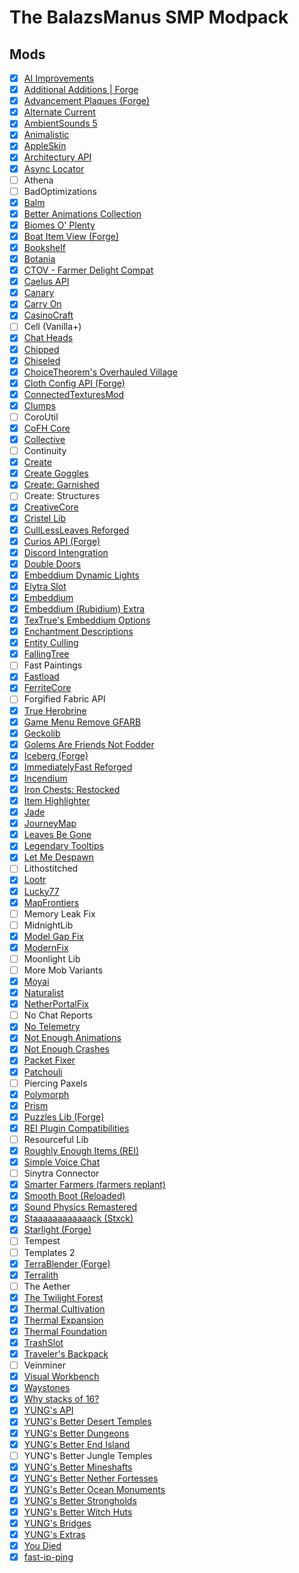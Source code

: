 # The BalazsManus SMP Modpack

## Mods
- [x] [AI Improvements](https://www.curseforge.com/minecraft/mc-mods/ai-improvements)
- [x] [Additional Additions | Forge](https://www.curseforge.com/minecraft/mc-mods/additional-additions-forge)
- [x] [Advancement Plaques (Forge)](https://www.curseforge.com/minecraft/mc-mods/advancement-plaques)
- [x] [Alternate Current](https://www.curseforge.com/minecraft/mc-mods/alternate-current)
- [x] [AmbientSounds 5](https://www.curseforge.com/minecraft/mc-mods/ambientsounds)
- [x] [Animalistic](https://www.curseforge.com/minecraft/mc-mods/animalistic)
- [x] [AppleSkin](https://www.curseforge.com/minecraft/mc-mods/appleskin)
- [x] [Architectury API](https://www.curseforge.com/minecraft/mc-mods/architectury-api)
- [x] [Async Locator](https://www.curseforge.com/minecraft/mc-mods/async-locator)
- [ ] Athena
- [ ] BadOptimizations
- [x] [Balm](https://www.curseforge.com/minecraft/mc-mods/balm)
- [x] [Better Animations Collection](https://www.curseforge.com/minecraft/mc-mods/better-animations-collection)
- [x] [Biomes O' Plenty](https://www.curseforge.com/minecraft/mc-mods/biomes-o-plenty)
- [x] [Boat Item View (Forge)](https://www.curseforge.com/minecraft/mc-mods/boat-item-view-forge)
- [x] [Bookshelf](https://www.curseforge.com/minecraft/mc-mods/bookshelf)
- [x] [Botania](https://www.curseforge.com/minecraft/mc-mods/botania)
- [x] [CTOV - Farmer Delight Compat](https://www.curseforge.com/minecraft/texture-packs/ctov-farmer-delight-compat)
- [x] [Caelus API](https://www.curseforge.com/minecraft/mc-mods/caelus)
- [x] [Canary](https://www.curseforge.com/minecraft/mc-mods/canary)
- [x] [Carry On](https://www.curseforge.com/minecraft/mc-mods/carry-on)
- [x] [CasinoCraft](https://www.curseforge.com/minecraft/mc-mods/casinocraft)
- [ ] Cell (Vanilla+)
- [x] [Chat Heads](https://www.curseforge.com/minecraft/mc-mods/chat-heads)
- [x] [Chipped](https://www.curseforge.com/minecraft/mc-mods/chipped)
- [x] [Chiseled](https://www.curseforge.com/minecraft/mc-mods/chiseled)
- [x] [ChoiceTheorem's Overhauled Village](https://www.curseforge.com/minecraft/mc-mods/choicetheorems-overhauled-village)
- [x] [Cloth Config API (Forge)](https://www.curseforge.com/minecraft/mc-mods/cloth-config)
- [x] [ConnectedTexturesMod](https://www.curseforge.com/minecraft/mc-mods/ctm)
- [x] [Clumps](https://www.curseforge.com/minecraft/mc-mods/clumps)
- [ ] CoroUtil
- [x] [CoFH Core](https://www.curseforge.com/minecraft/mc-mods/cofh-core)
- [x] [Collective](https://www.curseforge.com/minecraft/mc-mods/collective)
- [ ] Continuity
- [x] [Create](https://www.curseforge.com/minecraft/mc-mods/create)
- [x] [Create Goggles](https://www.curseforge.com/minecraft/mc-mods/create-goggles)
- [x] [Create: Garnished](https://www.curseforge.com/minecraft/mc-mods/garnished)
- [ ] Create: Structures
- [x] [CreativeCore](https://www.curseforge.com/minecraft/mc-mods/creativecore)
- [x] [Cristel Lib](https://www.curseforge.com/minecraft/mc-mods/cristel-lib)
- [x] [CullLessLeaves Reforged](https://www.curseforge.com/minecraft/mc-mods/culllessleaves-reforged)
- [x] [Curios API (Forge)](https://www.curseforge.com/minecraft/mc-mods/curios)
- [x] [Discord Intengration](https://www.curseforge.com/minecraft/mc-mods/dcintegration)
- [x] [Double Doors](https://www.curseforge.com/minecraft/mc-mods/double-doors)
- [x] [Embeddium Dynamic Lights](https://www.curseforge.com/minecraft/mc-mods/dynamiclights-reforged)
- [x] [Elytra Slot](https://www.curseforge.com/minecraft/mc-mods/elytra-slot)
- [x] [Embeddium](https://www.curseforge.com/minecraft/mc-mods/embeddium)
- [x] [Embeddium (Rubidium) Extra](https://www.curseforge.com/minecraft/mc-mods/rubidium-extra)
- [x] [TexTrue's Embeddium Options](https://www.curseforge.com/minecraft/mc-mods/textrues-embeddium-options)
- [x] [Enchantment Descriptions](https://www.curseforge.com/minecraft/mc-mods/enchantment-descriptions)
- [x] [Entity Culling](https://www.curseforge.com/minecraft/mc-mods/entityculling)
- [x] [FallingTree](https://www.curseforge.com/minecraft/mc-mods/falling-tree)
- [ ] Fast Paintings
- [x] [Fastload](https://www.curseforge.com/minecraft/mc-mods/fastload)
- [x] [FerriteCore](https://www.curseforge.com/minecraft/mc-mods/ferritecore)
- [ ] Forgified Fabric API
- [x] [True Herobrine](https://www.curseforge.com/minecraft/mc-mods/true-herobrine)
- [x] [Game Menu Remove GFARB](https://www.curseforge.com/minecraft/mc-mods/game-menu-remove-gfarb)
- [x] [Geckolib](https://www.curseforge.com/minecraft/mc-mods/geckolib)
- [x] [Golems Are Friends Not Fodder](https://www.curseforge.com/minecraft/mc-mods/golemsarefriends)
- [x] [Iceberg (Forge)](https://www.curseforge.com/minecraft/mc-mods/iceberg)
- [x] [ImmediatelyFast Reforged](https://www.curseforge.com/minecraft/mc-mods/immediatelyfast-reforged)
- [x] [Incendium](https://www.curseforge.com/minecraft/mc-mods/incendium)
- [x] [Iron Chests: Restocked](https://www.curseforge.com/minecraft/mc-mods/ironchests)
- [x] [Item Highlighter](https://www.curseforge.com/minecraft/mc-mods/item-highlighter)
- [x] [Jade](https://www.curseforge.com/minecraft/mc-mods/jade)
- [x] [JourneyMap](https://www.curseforge.com/minecraft/mc-mods/journeymap)
- [x] [Leaves Be Gone](https://www.curseforge.com/minecraft/mc-mods/leaves-be-gone)
- [x] [Legendary Tooltips](https://www.curseforge.com/minecraft/mc-mods/legendary-tooltips)
- [x] [Let Me Despawn](https://www.curseforge.com/minecraft/mc-mods/let-me-despawn)
- [ ] Lithostitched
- [x] [Lootr](https://www.curseforge.com/minecraft/mc-mods/lootr)
- [x] [Lucky77](https://www.curseforge.com/minecraft/mc-mods/lucky77)
- [x] [MapFrontiers](https://www.curseforge.com/minecraft/mc-mods/mapfrontiers)
- [ ] Memory Leak Fix
- [ ] MidnightLib
- [x] [Model Gap Fix](https://www.curseforge.com/minecraft/mc-mods/model-gap-fix)
- [x] [ModernFix](https://www.curseforge.com/minecraft/mc-mods/modernfix)
- [ ] Moonlight Lib
- [ ] More Mob Variants
- [x] [Moyai](https://www.curseforge.com/minecraft/mc-mods/moyai)
- [x] [Naturalist](https://www.curseforge.com/minecraft/mc-mods/naturalist)
- [x] [NetherPortalFix](https://www.curseforge.com/minecraft/mc-mods/netherportalfix)
- [ ] No Chat Reports
- [x] [No Telemetry](https://www.curseforge.com/minecraft/mc-mods/no-telemetry)
- [x] [Not Enough Animations](https://www.curseforge.com/minecraft/mc-mods/not-enough-animations)
- [x] [Not Enough Crashes](https://www.curseforge.com/minecraft/mc-mods/not-enough-crashes-forge)
- [x] [Packet Fixer](https://www.curseforge.com/minecraft/mc-mods/packet-fixer)
- [x] [Patchouli](https://www.curseforge.com/minecraft/mc-mods/patchouli)
- [ ] Piercing Paxels
- [x] [Polymorph](https://www.curseforge.com/minecraft/mc-mods/polymorph)
- [x] [Prism](https://www.curseforge.com/minecraft/mc-mods/prism-lib)
- [x] [Puzzles Lib (Forge)](https://www.curseforge.com/minecraft/mc-mods/puzzles-lib)
- [x] [REI Plugin Compatibilities](https://www.curseforge.com/minecraft/mc-mods/roughly-enough-items-hacks)
- [ ] Resourceful Lib
- [x] [Roughly Enough Items (REI)](https://www.curseforge.com/minecraft/mc-mods/roughly-enough-items)
- [x] [Simple Voice Chat](https://www.curseforge.com/minecraft/mc-mods/simple-voice-chat)
- [ ] Sinytra Connector
- [x] [Smarter Farmers (farmers replant)](https://www.curseforge.com/minecraft/mc-mods/smarter-farmers-farmers-replant)
- [x] [Smooth Boot (Reloaded)](https://www.curseforge.com/minecraft/mc-mods/smooth-boot-reloaded)
- [x] [Sound Physics Remastered](https://www.curseforge.com/minecraft/mc-mods/sound-physics-remastered)
- [x] [Staaaaaaaaaaaack (Stxck)](https://www.curseforge.com/minecraft/mc-mods/staaaaaaaaaaaack)
- [x] [Starlight (Forge)](https://www.curseforge.com/minecraft/mc-mods/starlight-forge)
- [ ] Tempest
- [ ] Templates 2
- [x] [TerraBlender (Forge)](https://www.curseforge.com/minecraft/mc-mods/terrablender)
- [x] [Terralith](https://www.curseforge.com/minecraft/mc-mods/terralith)
- [ ] The Aether
- [x] [The Twilight Forest](https://www.curseforge.com/minecraft/mc-mods/the-twilight-forest)
- [x] [Thermal Cultivation](https://www.curseforge.com/minecraft/mc-mods/thermal-cultivation)
- [x] [Thermal Expansion](https://www.curseforge.com/minecraft/mc-mods/thermal-expansion)
- [x] [Thermal Foundation](https://www.curseforge.com/minecraft/mc-mods/thermal-foundation)
- [x] [TrashSlot](https://www.curseforge.com/minecraft/mc-mods/trashslot)
- [x] [Traveler's Backpack](https://www.curseforge.com/minecraft/mc-mods/travelers-backpack)
- [ ] Veinminer
- [x] [Visual Workbench](https://www.curseforge.com/minecraft/mc-mods/visual-workbench)
- [x] [Waystones](https://www.curseforge.com/minecraft/mc-mods/waystones)
- [x] [Why stacks of 16?](https://www.curseforge.com/minecraft/mc-mods/why-stacks-of-16)
- [x] [YUNG's API](https://www.curseforge.com/minecraft/mc-mods/yungs-api)
- [x] [YUNG's Better Desert Temples](https://www.curseforge.com/minecraft/mc-mods/yungs-better-desert-temples)
- [x] [YUNG's Better Dungeons](https://www.curseforge.com/minecraft/mc-mods/yungs-better-dungeons)
- [x] [YUNG's Better End Island](https://www.curseforge.com/minecraft/mc-mods/yungs-better-end-island)
- [ ] YUNG's Better Jungle Temples
- [x] [YUNG's Better Mineshafts](https://www.curseforge.com/minecraft/mc-mods/yungs-better-mineshafts-forge)
- [x] [YUNG's Better Nether Fortesses](https://www.curseforge.com/minecraft/mc-mods/yungs-better-nether-fortresses)
- [x] [YUNG's Better Ocean Monuments](https://www.curseforge.com/minecraft/mc-mods/yungs-better-ocean-monuments)
- [x] [YUNG's Better Strongholds](https://www.curseforge.com/minecraft/mc-mods/yungs-better-strongholds)
- [x] [YUNG's Better Witch Huts](https://www.curseforge.com/minecraft/mc-mods/yungs-better-witch-huts)
- [x] [YUNG's Bridges](https://www.curseforge.com/minecraft/mc-mods/yungs-bridges)
- [x] [YUNG's Extras](https://www.curseforge.com/minecraft/mc-mods/yungs-extras)
- [x] [You Died](https://www.curseforge.com/minecraft/mc-mods/you-died)
- [x] [fast-ip-ping](https://www.curseforge.com/minecraft/mc-mods/fast-ip-ping)
